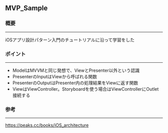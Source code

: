 ## MVP_Sample

### 概要
---
iOSアプリ設計パターン入門のチュートリアルに沿って学習をした

### ポイント
---
- ModelはMVVMと同じ発想で、ViewとPresenter以外という認識
- PresenterのInputはViewから呼ばれる関数
- PresenterのOutputはPresenter内の処理結果をViewに返す関数
- ViewはViewController。Storyboardを使う場合はViewControllerにOutlet接続する

### 参考
---
https://peaks.cc/books/iOS_architecture
